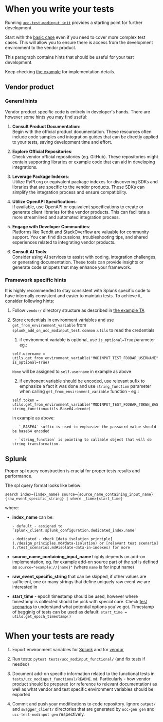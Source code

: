 # When you write your tests

Running [`ucc-test-modinput init`](./before_you_write_your_first_line_of_code.md#ucc-test-modinput-init) provides a starting point for further development.

Start with the [basic case](./test_scenarios.md#basic-scenario) even if you need to cover more complex test cases. This will allow you to ensure there is access from the development environment to the vendor product.

This paragraph contains hints that should be useful for your test development.

Keep checking [the example](./before_you_write_your_first_line_of_code.md#learn-from-splunk-add-on-for-example) for implementation details.

## Vendor product

### General hints

Vendor product specific code is entirely in developer's hands. There are however some hints you may find useful:

1. **Consult Product Documentation**:  
   Begin with the official product documentation. These resources often include code samples and integration guides that can be directly applied to your tests, saving development time and effort.

2. **Explore Official Repositories**:  
   Check vendor official repositories (eg. GitHub). These repositories might contain supporting libraries or example code that can aid in developing integrations.

3. **Leverage Package Indexes**:  
   Utilize PyPI.org or equivalent package indexes for discovering SDKs and libraries that are specific to the vendor products. These SDKs can simplify the integration process and ensure compatibility.

4. **Utilize OpenAPI Specifications**:  
   If available, use OpenAPI or equivalent specifications to create or generate client libraries for the vendor products. This can facilitate a more streamlined and automated integration process.

5. **Engage with Developer Communities**:  
   Platforms like Reddit and StackOverflow are valuable for community support. You can find discussions, troubleshooting tips, and shared experiences related to integrating vendor products.

6. **Consult AI Tools**:  
   Consider using AI services to assist with coding, integration challenges, or generating documentation. These tools can provide insights or generate code snippets that may enhance your framework.

### Framework specific hints

It is highly recommended to stay consistent with Splunk specific code to have internally consistent and easier to maintain tests. To achieve it, consider following hints:

1. Follow `vendor/` directory structure as described in [the example TA](./before_you_write_your_first_line_of_code.md#learn-from-splunk-add-on-for-example)

2. Store credentials in environment variables and use `get_from_environment_variable` from `splunk_add_on_ucc_modinput_test.common.utils` to read the credentials

    1. if environment variable is optional, use `is_optional=True` parameter - eg.:

    ```
    self.username = utils.get_from_environment_variable("MODINPUT_TEST_FOOBAR_USERNAME", is_optional=True)
    ```
    `None` will be assigned to `self.username` in example as above

    2. if environent variable should be encoded, use relevant sufix to emphasize a fact it was done and use `string_function` parameter when calling `get_from_environment_variable` function - eg.:
    ```
    self.token = utils.get_from_environment_variable("MODINPUT_TEST_FOOBAR_TOKEN_BASE64", string_function=utils.Base64.decode)
    ```
    in example as above:
        
        - `_BASE64` suffix is used to emphasize the password value should be base64 encoded
        
        - `string_function` is pointing to callable object that will do string transformation.

## Splunk

Proper spl query construction is crucial for proper tests results and performance.

The spl query format looks like below:

```
search index={index_name} source={source_name_containing_input_name} {raw_event_specific_string} | where _time>{start_time}
```
where:

- **index_name** can be:

      - default - assigned to `splunk_client.splunk_configuration.dedicated_index.name`

      - dedicated - check [data isolation principle](./design_principles.md#data-isolation) or [relevant test scenario](./test_scenarios.md#isolate-data-in-indexes) for more

- **source_name_containing_input_name** highly depends on add-on implementation; eg. for example add-on source part of the spl is defined as `source="example://{name}"` (where `name` is for input name)

- **raw_event_specific_string** that can be skipped, if other values are sufficient, one or many strings that define uniquely raw event we are interested in

- **start_time** - epoch timestamp should be used, however where timestamp is collected should be pick with special care. Check [test scenarios](./test_scenarios.md) to understand what potential options you've got. Timestamp of begginig of tests can be used as default: `start_time = utils.get_epoch_timestamp()`

# When your tests are ready

1. Export environment variables for [Splunk](./addonfactory-ucc-test_pytest_plugin.md#expected-environment-variables) and for [vendor](#framework-specific-hints)

2. Run tests: `pytest tests/ucc_modinput_functional/` (and fix tests if needed)

3. Document add-on specific information related to the functional tests in `tests/ucc_modinput_functional/README.md`. Particularly - how vendor product should be prepared (or reference to relevant documentation) as well as what vendor and test specific environment variables should be exported

3. Commit and push your modifications to code repository. Ignore `output/` and `swagger_client/` directories that are generated by `ucc-gen gen` and `ucc-test-modinput gen` respectively.